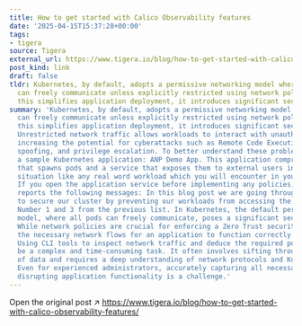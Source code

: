 ```yaml
---
title: How to get started with Calico Observability features
date: '2025-04-15T15:37:28+00:00'
tags:
- tigera
source: Tigera
external_url: https://www.tigera.io/blog/how-to-get-started-with-calico-observability-features/
post_kind: link
draft: false
tldr: Kubernetes, by default, adopts a permissive networking model where all pods
  can freely communicate unless explicitly restricted using network policies. While
  this simplifies application deployment, it introduces significant security risks.
summary: 'Kubernetes, by default, adopts a permissive networking model where all pods
  can freely communicate unless explicitly restricted using network policies. While
  this simplifies application deployment, it introduces significant security risks.
  Unrestricted network traffic allows workloads to interact with unauthorized destinations,
  increasing the potential for cyberattacks such as Remote Code Execution (RCE), DNS
  spoofing, and privilege escalation. To better understand these problems, let’s examine
  a sample Kubernetes application: ANP Demo App. This application comprises a deployment
  that spawns pods and a service that exposes them to external users in a similar
  situation like any real word workload which you will encounter in your environment.
  If you open the application service before implementing any policies, the application
  reports the following messages: In this blog post we are going through a scenario
  to secure our cluster by preventing our workloads from accessing the external resources.
  Number 1 and 3 from the previous list. In Kubernetes, the default permissive networking
  model, where all pods can freely communicate, poses a significant security challenge.
  While network policies are crucial for enforcing a Zero Trust security model, identifying
  the necessary network flows for an application to function correctly can be difficult.
  Using CLI tools to inspect network traffic and deduce the required policies can
  be a complex and time-consuming task. It often involves sifting through large amounts
  of data and requires a deep understanding of network protocols and Kubernetes internals.
  Even for experienced administrators, accurately capturing all necessary flows without
  disrupting application functionality is a challenge.'
---
```

Open the original post ↗ https://www.tigera.io/blog/how-to-get-started-with-calico-observability-features/
